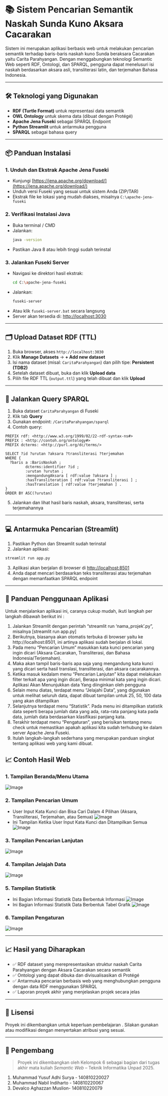 # 📚 Sistem Pencarian Semantik Naskah Sunda Kuno Aksara Cacarakan

Sistem ini merupakan aplikasi berbasis web untuk melakukan pencarian semantik terhadap baris-baris naskah kuno Sunda beraksara Cacarakan yaitu Carita Parahyangan. Dengan menggabungkan teknologi Semantic Web seperti RDF, Ontologi, dan SPARQL, pengguna dapat menelusuri isi naskah berdasarkan aksara asli, transliterasi latin, dan terjemahan Bahasa Indonesia.

---

## 🛠️ Teknologi yang Digunakan

- **RDF (Turtle Format)** untuk representasi data semantik
- **OWL Ontology** untuk skema data (dibuat dengan Protégé)
- **Apache Jena Fuseki** sebagai SPARQL Endpoint
- **Python Streamlit** untuk antarmuka pengguna
- **SPARQL** sebagai bahasa query

---

## 📦 Panduan Instalasi

### 1. Unduh dan Ekstrak Apache Jena Fuseki
- Kunjungi [https://jena.apache.org/download/](https://jena.apache.org/download/)
- Unduh versi Fuseki yang sesuai untuk sistem Anda (ZIP/TAR)
- Ekstrak file ke lokasi yang mudah diakses, misalnya `C:\apache-jena-fuseki`

### 2. Verifikasi Instalasi Java
- Buka terminal / CMD
- Jalankan:
  ```bash
  java -version
  ```
- Pastikan Java 8 atau lebih tinggi sudah terinstal

### 3. Jalankan Fuseki Server
- Navigasi ke direktori hasil ekstrak:
  ```bash
  cd C:\apache-jena-fuseki
  ```
- Jalankan:
  ```bash
  fuseki-server
  ```
- Atau klik `fuseki-server.bat` secara langsung
- Server akan tersedia di: [http://localhost:3030](http://localhost:3030)

---

## 🗂️ Upload Dataset RDF (TTL)

1. Buka browser, akses `http://localhost:3030`
2. Klik **Manage Datasets** → **+ Add new dataset**
3. Isi nama dataset (misal: `CaritaParahyangan`) dan pilih tipe: **Persistent (TDB2)**
4. Setelah dataset dibuat, buka dan klik **Upload data**
5. Pilih file RDF TTL (`output.ttl`) yang telah dibuat dan klik **Upload**

---

## 🔎 Jalankan Query SPARQL

1. Buka dataset `CaritaParahyangan` di Fuseki
2. Klik tab **Query**
3. Gunakan endpoint: `/CaritaParahyangan/sparql`
4. Contoh query:
```sparql
PREFIX rdf: <http://www.w3.org/1999/02/22-rdf-syntax-ns#>
PREFIX : <http://contoh.org/ontology#>
PREFIX dcterms: <http://purl.org/dc/terms/>

SELECT ?id ?urutan ?aksara ?transliterasi ?terjemahan
WHERE {
  ?baris a :BarisNaskah ;
         dcterms:identifier ?id ;
         :urutan ?urutan ;
         :mengandungAksara [ rdf:value ?aksara ] ;
         :hasTransliteration [ rdf:value ?transliterasi ] ;
         :hasTranslation [ rdf:value ?terjemahan ] .
}
ORDER BY ASC(?urutan)
```
5. Jalankan dan lihat hasil baris naskah, aksara, transliterasi, serta terjemahannya

---

## 💻 Antarmuka Pencarian (Streamlit)

1. Pastikan Python dan Streamlit sudah terinstal
2. Jalankan aplikasi:
```bash
streamlit run app.py
```
3. Aplikasi akan berjalan di browser di [http://localhost:8501](http://localhost:8501)
4. Anda dapat mencari berdasarkan teks transliterasi atau terjemahan dengan memanfaatkan SPARQL endpoint

---

## 📘 Panduan Penggunaan Aplikasi
Untuk menjalankan aplikasi ini, caranya cukup mudah, ikuti langkah per langkah dibawah berikut ini : 
1. Jalankan Streamlit dengan perintah “streamlit run ‘nama_projek’.py”, misalnya [streamlit run app.py]
2. Berikutnya, biasanya akan otomatis terbuka di browser yaitu ke http://localhost:8501, ini artinya aplikasi sudah berjalan di lokal.
3. Pada menu “Pencarian Umum” masukkan kata kunci pencarian yang ingin dicari (Aksara Cacarakan, Transliterasi, dan Bahasa Indonesia/Terjemahan).
4. Maka akan tampil baris-baris apa saja yang mengandung kata kunci yang dicari serta hasil translasi, transliterasi, dan aksara cacarakannya.
5. Ketika masuk kedalam menu “Pencarian Lanjutan” kita dapat melakukan filter terkait apa yang ingin dicari, Berapa minimal kata yang ingin dicari. Aplikasi Akan Menunjukkan data Yang diinginkan oleh pengguna
6. Selain menu diatas, terdapat menu “Jelajahi Data”, yang digunakan untuk melihat seluruh data, dapat dibuat tampilan untuk 25, 50, 100 data yang akan ditampilkan
7. Selanjutnya terdapat menu “Statistik”. Pada menu ini ditampilkan statistik data seperti berapa jumlah data yang ada, rata-rata panjang kata pada data, jumlah data berdasarkan klasifikasi panjang kata.
8. Terakhir terdapat menu “Pengaturan”, yang berisikan tentang menu check untuk memastikan apakah aplikasi kita sudah terhubung ke dalam server Apache Jena Fuseki.
9. Itulah langkah-langkah sederhana yang merupakan panduan singkat tentang aplikasi web yang kami dibuat.


## 📈 Contoh Hasil Web

### 1. Tampilan Beranda/Menu Utama
![Image](https://github.com/user-attachments/assets/d31d6855-24ca-4629-bce6-9a0c610a7f7d)

### 2. Tampilan Pencarian Umum
- User Input Kata Kunci dan Bisa Cari Dalam 4 Pilihan (Aksara, Transliterasi, Terjemahan, atau Semua)
  ![Image](https://github.com/user-attachments/assets/54a63fde-590d-4c8e-824a-6d5e0d632653)
- Ini Tampilan Ketika User Input Kata Kunci dan Ditampilkan Semua
  ![Image](https://github.com/user-attachments/assets/8b9673dc-4c41-4749-b229-cb114bccbacd)

### 3. Tampilan Pencarian Lanjutan
![Image](https://github.com/user-attachments/assets/90957ee8-b219-4083-95b8-a1a0b9a55d92)

### 4. Tampilan Jelajah Data
![Image](https://github.com/user-attachments/assets/3e65050c-aca6-4fb5-b653-5936b156a7c8)

### 5. Tampilan Statistik
- Ini Bagian Informasi Statistik Data Berbentuk Informasi 
  ![Image](https://github.com/user-attachments/assets/22387f7a-4bcf-4f6f-90bb-d77b75b7191b)
- Ini Bagian Informasi Statistik Data Berbentuk Tabel Grafik 
  ![Image](https://github.com/user-attachments/assets/ea9a2846-6dbb-4fd1-99a7-e8c62e8002c3)

### 6. Tampilan Pengaturan
![Image](https://github.com/user-attachments/assets/244c0590-e9c5-4126-93b6-c8d19db8921f)

---

## 📈 Hasil yang Diharapkan

- ✅ RDF dataset yang merepresentasikan struktur naskah Carita Parahyangan dengan Aksara Cacarakan secara semantik
- ✅ Ontologi yang dapat dibuka dan divisualisasikan di Protégé
- ✅ Antarmuka pencarian berbasis web yang menghubungkan pengguna dengan data RDF menggunakan SPARQL
- ✅ Laporan proyek akhir yang menjelaskan projek secara jelas

---


## 📄 Lisensi

Proyek ini dikembangkan untuk keperluan pembelajaran . Silakan gunakan atau modifikasi dengan menyertakan atribusi yang sesuai.

---

## 👤 Pengembang

> Proyek ini dikembangkan oleh Kelompok 6 sebagai bagian dari tugas akhir mata kuliah *Semantic Web* – Teknik Informatika Unpad 2025.
1. Muhammad Yusuf Adhi Surya - 140810220027
2. Muhammad Nabil Indiharto - 140810220067
3. Devalco Aghazzan Muslion- 140810220079


